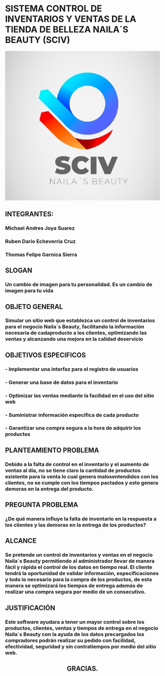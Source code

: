 # SISTEMA CONTROL DE INVENTARIOS Y VENTAS DE LA TIENDA DE BELLEZA NAILA´S BEAUTY (SCIV)
<center>

![image](./Archivos%20staticos/Logo.png)

</center>

## INTEGRANTES:
### Michael Andres Joya Suarez
### Ruben Dario Echeverria Cruz
### Thomas Felipe Garnica Sierra

## SLOGAN
### Un cambio de imagen para tu personalidad. Es un cambio de imagen para tu vida

## OBJETO GENERAL
### Simular un sitio web que establezca un control de inventarios para el negocio Naila´s Beauty, facilitando la información necesaria de cadaproducto a los clientes, optimizando las ventas y alcanzando una mejora en la calidad deservicio

## OBJETIVOS ESPECIFICOS
### - Implementar una interfaz para el registro de usuarios
### - Generar una base de datos para el inventario
### - Optimizar las ventas mediante la facilidad en el uso del sitio web
### - Suministrar información específica de cada producto
### - Garantizar una compra segura a la hora de adquirir los productos

## PLANTEAMIENTO PROBLEMA
### Debido a la falta de control en el inventario y el aumento de ventas al día, no se tiene claro la cantidad de productos existente para la venta lo cual genera malosentendidos con los clientes, no se cumple con los tiempos pactados y esto genera demoras en la entrega del producto.

## PREGUNTA PROBLEMA
### ¿De qué manera influye la falta de inventario en la respuesta a los clientes y las demoras en la entrega de los productos?

## ALCANCE
### Se pretende un control de inventarios y ventas en el negocio Naila´s Beauty permitiendo al administrador llevar de manera fácil y rápida el control de los datos en tiempo real. El cliente tendrá la oportunidad de validar información, especificaciones y todo lo necesario para la compra de los productos, de esta manera se optimizará los tiempos de entrega además de realizar una compra segura por medio de un consecutivo.


## JUSTIFICACIÓN
### Este software ayudara a tener un mayor control sobre los productos, clientes, ventas y tiempos de entrega en el negocio Naila´s Beauty con la ayuda de los datos precargados los compradores podrán realizar su pedido con facilidad, efectividad, seguridad y sin contratiempos por medio del sitio web.

## <center>GRACIAS.</center>
